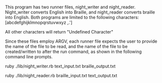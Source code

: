 This program has two runner files, night_writer and night_reader. Night_writer
converts English into Braille, and night_reader converts braille into English.
Both programs are limited to the following characters:
[abcdefghijklmnopqrstuvwxyz ,.']

All other characters will return "Undefined Character"

Since these files employ ARGV, each runner file expects the user to provide the
name of the file to be read, and the name of the file to be created/written to
after the run command, as shown in the following command line prompts.

ruby ./lib/night_writer.rb text_input.txt braille_output.txt

ruby ./lib/night_reader.rb braille_input.txt text_output.txt
